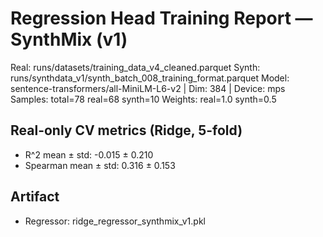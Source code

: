 # Regression Head Training Report — SynthMix (v1)

Real: runs/datasets/training_data_v4_cleaned.parquet
Synth: runs/synthdata_v1/synth_batch_008_training_format.parquet
Model: sentence-transformers/all-MiniLM-L6-v2 | Dim: 384 | Device: mps
Samples: total=78 real=68 synth=10
Weights: real=1.0 synth=0.5

## Real-only CV metrics (Ridge, 5-fold)

- R^2 mean ± std: -0.015 ± 0.210
- Spearman mean ± std: 0.316 ± 0.153

## Artifact

- Regressor: ridge_regressor_synthmix_v1.pkl